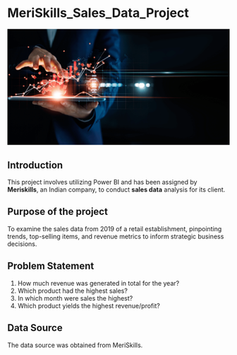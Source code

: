 # MeriSkills_Sales_Data_Project

![](Sales_Data_Picture.png)

## Introduction

This project involves utilizing Power BI and has been assigned by **Meriskills**, an Indian company, to conduct **sales data** analysis for its client.

## Purpose of the project

To examine the sales data from 2019 of a retail establishment, pinpointing trends, top-selling items, and revenue metrics to inform strategic business decisions.

## Problem Statement

1. How much revenue was generated in total for the year?
2. Which product had the highest sales?
3. In which month were sales the highest?
3. Which product yields the highest revenue/profit?

## Data Source

The data source was obtained from MeriSkills.

